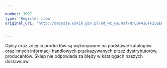 ```yaml
---

number: 3997
type: 'Register item'
original_uri: 'http://decyzje.uokik.gov.pl/nd_wz_um.nsf/0/CBF416FF25BE030EC1257AB70032F609?OpenDocument'


---
```


Opisy oraz zdjęcia produktów są wykonywane na podstawie katalogów oraz innych informacji handlowych przekazywanych przez dystrybutorów, producentów. Sklep nie odpowiada za błędy w katalogach naszych dostawców
